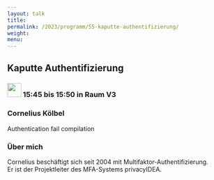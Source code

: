 ```yaml
---
layout: talk
title:
permalink: /2023/programm/55-kaputte-authentifizierung/
weight:
menu:
---
```

## Kaputte Authentifizierung

### <img height = "32" src="../../../images/lightning.svg"> 15:45 bis 15:50 in Raum V3

### Cornelius Kölbel

Authentication fail compilation

### Über mich

Cornelius beschäftigt sich seit 2004 mit Multifaktor-Authentifizierung.  
Er ist der Projektleiter des MFA-Systems privacyIDEA.

